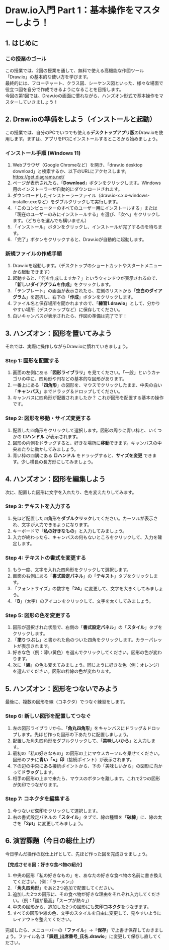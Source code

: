 # **Draw.io入門 Part 1：基本操作をマスターしよう！**

## **1\. はじめに**

### **この授業のゴール**

この授業では、2回の授業を通して、無料で使える高機能な作図ツール「Draw.io」の基本的な使い方を学びます。  
最終的には、フローチャート、クラス図、シーケンス図といった、様々な場面で役立つ図を自分で作成できるようになることを目指します。  
今回の第1回では、Draw.ioの画面に慣れながら、ハンズオン形式で基本操作をマスターしていきましょう！

## **2\. Draw.ioの準備をしよう（インストールと起動）**

この授業では、自分のPCでいつでも使える**デスクトップアプリ版**のDraw.ioを使用します。まずは、アプリをPCにインストールするところから始めましょう。

### **インストール手順 (Windows 11\)**

1. Webブラウザ（Google Chromeなど）を開き、「draw.io desktop download」と検索するか、以下のURLにアクセスします。  
   https://get.diagrams.net/  
2. ページが表示されたら、「**Download**」ボタンをクリックします。Windows用のインストーラーが自動的にダウンロードされます。  
3. ダウンロードしたインストーラーファイル（draw.io-x.x.x-windows-installer.exeなど）をダブルクリックして実行します。  
4. 「このコンピューターのすべてのユーザー用にインストールする」または「現在のユーザーのみにインストールする」を選び、「次へ」をクリックします。（どちらを選んでも構いません）  
5. 「インストール」ボタンをクリックし、インストールが完了するのを待ちます。  
6. 「完了」ボタンをクリックすると、Draw.ioが自動的に起動します。

### **新規ファイルの作成手順**

1. Draw.ioを起動します。（デスクトップのショートカットやスタートメニューから起動できます）  
2. 起動すると、「何を作成しますか？」というウィンドウが表示されるので、「**新しいダイアグラムを作成**」をクリックします。  
3. 「テンプレート」の画面が表示されたら、左側のリストから「**空白のダイアグラム**」を選択し、右下の「**作成**」ボタンをクリックします。  
4. ファイル名と保存場所を聞かれますので、「**練習1.drawio**」として、分かりやすい場所（デスクトップなど）に保存してください。  
5. 白いキャンバスが表示されたら、作図の準備は完了です！

## **3\. ハンズオン：図形を置いてみよう**

それでは、実際に操作しながらDraw.ioに慣れていきましょう。

### **Step 1: 図形を配置する**

1. 画面の左側にある「**図形ライブラリ**」を見てください。「一般」というカテゴリの中に、四角形や円などの基本的な図形があります。  
2. 一番上にある「**四角形**」の図形を、マウスでクリックしたまま、中央の白い「**キャンバス**」までドラッグ＆ドロップしてください。  
3. キャンバスに四角形が配置されましたか？ これが図形を配置する基本の操作です。

### **Step 2: 図形を移動・サイズ変更する**

1. 配置した四角形をクリックして選択します。図形の周りに青い枠と、いくつかの **□ハンドル** が表示されます。  
2. 図形の内側をドラッグすると、好きな場所に**移動**できます。キャンバスの中央あたりに動かしてみましょう。  
3. 青い枠の四隅にある **□ハンドル** をドラッグすると、**サイズを変更** できます。少し横長の長方形にしてみましょう。

## **4\. ハンズオン：図形を編集しよう**

次に、配置した図形に文字を入れたり、色を変えたりしてみます。

### **Step 3: テキストを入力する**

1. 先ほど配置した四角形を**ダブルクリック**してください。カーソルが表示され、文字が入力できるようになります。  
2. キーボードで「**私の好きなもの**」と入力してみましょう。  
3. 入力が終わったら、キャンバスの何もないところをクリックして、入力を確定します。

### **Step 4: テキストの書式を変更する**

1. もう一度、文字を入れた四角形をクリックして選択します。  
2. 画面の右側にある「**書式設定パネル**」の「**テキスト**」タブをクリックします。  
3. 「フォントサイズ」の数字を「**24**」に変更して、文字を大きくしてみましょう。  
4. 「**B**」（太字）のアイコンをクリックして、文字を太くしてみましょう。

### **Step 5: 図形の色を変更する**

1. 図形が選択された状態で、右側の「**書式設定パネル**」の「**スタイル**」タブをクリックします。  
2. 「**塗りつぶし**」と書かれた色のついた四角をクリックします。カラーパレットが表示されます。  
3. 好きな色（例：薄い黄色）を選んでクリックしてください。図形の色が変わります。  
4. 次に「**線**」の色も変えてみましょう。同じように好きな色（例：オレンジ）を選んでください。図形の枠線の色が変わります。

## **5\. ハンズオン：図形をつないでみよう**

最後に、複数の図形を線（コネクタ）でつなぐ練習をします。

### **Step 6: 新しい図形を配置してつなぐ**

1. 左の図形ライブラリから、「**角丸四角形**」をキャンバスにドラッグ＆ドロップします。先ほど作った図形の下あたりに配置しましょう。  
2. 配置した角丸四角形をダブルクリックして、「**美味しいから**」と入力します。  
3. 最初の「私の好きなもの」の図形の上にマウスカーソルを乗せてください。図形のフチに**青い「×」印**（接続ポイント）が表示されます。  
4. 下の辺の中央にある接続ポイントから、下の「美味しいから」の図形に向かって**ドラッグ**します。  
5. 相手の図形の上まで来たら、マウスのボタンを離します。これで2つの図形が矢印でつながります。

### **Step 7: コネクタを編集する**

1. 今つないだ**矢印**をクリックして選択します。  
2. 右の書式設定パネルの「**スタイル**」タブで、線の種類を「**破線**」に、線の太さを「**2pt**」に変更してみましょう。

## **6\. 演習課題（今日の総仕上げ）**

今日学んだ操作の総仕上げとして、先ほど作った図を完成させましょう。

**【完成させる図：好きな食べ物の紹介】**

1. 中央の図形「私の好きなもの」を、あなたの好きな食べ物の名前に書き換えてください。（例：「ラーメン」）  
2. 「**角丸四角形**」をあと2つ追加で配置してください。  
3. 追加した2つの図形に、その食べ物が好きな理由をそれぞれ入力してください。（例：「麺が最高」「スープが熱々」）  
4. 中央の図形から、追加した2つの図形にも**矢印コネクタ**をつなぎます。  
5. すべての図形や線の色、文字のスタイルを自由に変更して、見やすいようにレイアウトを整えてください。

完成したら、メニューバーの「**ファイル**」→「**保存**」で上書き保存しておきましょう。ファイル名は「**課題_出席番号_氏名.drawio**」に変更して保存し直してください。

